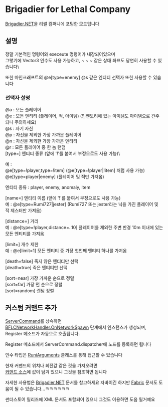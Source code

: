 # Brigadier for Lethal Company

[Brigadier.NET]: https://github.com/AtomicBlom/Brigadier.NET 

[Brigadier.NET]을 리썰 컴퍼니에 포팅한 모드입니다

## 설명

정말 기본적인 명령어와 execeute 명령어가 내장되어있으며\
그렇기에 Vector3 인수도 사용 가능하고, ~ ~ ~ 같은 상대 좌표도 당연히 사용할 수 있습니다\

또한 마인크래프트의 @e[type=enemy] @s 같은 엔티티 선택자 또한 사용할 수 있습니다

### 선택자 설명

@a : 모든 플레이어\
@e : 모든 엔티티 (플레이어, 적, 아이템) (인벤토리에 있는 아이템도 아이템으로 간주되니 주의하세요)\
@s : 자기 자신\
@p : 자신을 제외한 가장 가까운 플레이어\
@n : 자신을 제외한 가장 가까운 엔티티\
@r : 모든 플레이어 중 한 놈 랜덤\
[type=] 엔티티 종류 (앞에 '!'를 붙여서 부정으로도 사용 가능)\

예 :\
@e[type=!player,type=!item] (@e[type=!player|!item] 처럼 사용 가능)\
@e[type=player|enemy] (플레이어 및 적만 가져옴)

엔티티 종류 : player, enemy, anomaly, item

[name=] 엔티티 이름 (앞에 '!'를 붙여서 부정으로도 사용 가능)\
예 : @e[type=Rumi727|jester] (Rumi727 또는 jester라는 닉을 가진 플레이어 및 적 제스터만 가져옴)

[distance=] 거리\
예 : @e[type=!player,distance=..10] 플레이어를 제외한 주변 반경 10m 이내에 있는 모든 엔티티를 가져옴

[limit=] 개수 제한\
예 : @e[limit=1] 모든 엔티티 중 가장 첫번째 엔티티 하나를 가져옴

[death=false] 죽지 않은 엔티티만 선택\
[death=true] 죽은 엔티티만 선택

[sort=near] 가장 가까운 순으로 정렬\
[sort=far] 가장 먼 순으로 정렬\
[sort=random] 랜덤 정렬

## 커스텀 커맨드 추가

[ServerCommand](https://github.com/Rumi727/Brigadier-for-Lethal-Company/blob/main/Brigadier%20for%20Lethal%20Company/API/ServerCommand.cs)를 상속하면\
[BFLCNetworkHandler.OnNetworkSpawn](https://github.com/Rumi727/Brigadier-for-Lethal-Company/blob/main/Brigadier%20for%20Lethal%20Company/Networking/BFLCNetworkHandler.cs) 단계에서 인스턴스가 생성되며, Register 메소드가 자동으로 호출됩니다.

Register 메소드에서 ServerCommand.dispatcher에 노드를 등록하면 됩니다

인수 타입은 [RuniArguments](https://github.com/Rumi727/Brigadier-for-Lethal-Company/blob/main/Brigadier%20for%20Lethal%20Company/API/Arguments/RuniArguments.cs) 클래스를 통해 접근할 수 있습니다

현재 커맨드의 위치나 회전값 같은 것을 가져오려면\
[커맨드 소스](https://github.com/Rumi727/Brigadier-for-Lethal-Company/blob/main/Brigadier%20for%20Lethal%20Company/API/ServerCommandSource.cs)에 값이 담겨 있으니 그것을 참조하면 됩니다

자세한 사용법은 [Brigadier.NET] 문서를 참고하세요
자바이긴 하지만 [Fabric](https://fabricmc.net/wiki/tutorial:commands) 문서도 도움이 될 수 있습니다...ㅋㅋㅋㅋㅋㅋ

썬더스토어 릴리즈에 XML 문서도 포함되어 있으니 그것도 이용하면 도움 될거예요
